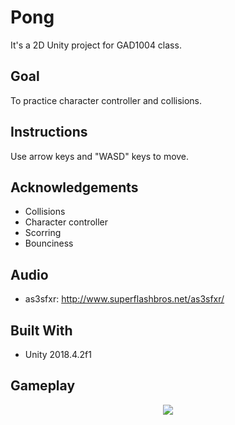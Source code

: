 # Pong
It's a 2D Unity project for GAD1004 class.

## Goal

To practice character controller and collisions.

## Instructions
Use arrow keys and "WASD" keys to move.

## Acknowledgements
* Collisions </br>
* Character controller </br>
* Scorring </br>
* Bounciness </br>

## Audio

* as3sfxr: http://www.superflashbros.net/as3sfxr/

## Built With

* Unity 2018.4.2f1

## Gameplay

<p align="center"> 
  <img src="https://user-images.githubusercontent.com/34216243/87840346-ec6ecf00-c8a7-11ea-8227-7a94bbf2e9a5.gif">
</p>
